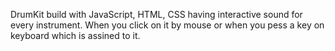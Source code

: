 DrumKit build with JavaScript, HTML, CSS having interactive sound for every instrument. 
When you click on it by mouse or when you pess a key on keyboard which is assined to it.

